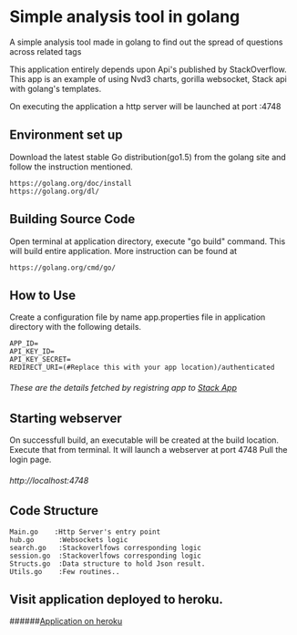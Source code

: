 # Simple analysis tool in golang
A simple analysis tool made in golang to find out the spread of questions across related tags

This application entirely depends upon Api's published by StackOverflow.
This app is an example of using Nvd3 charts, gorilla websocket, Stack api with golang's 
templates. 

On executing the application a http server will be launched at port :4748

## Environment set up
Download the latest stable Go distribution(go1.5) from the golang site and follow
the instruction mentioned.
  
	https://golang.org/doc/install
	https://golang.org/dl/

## Building Source Code

Open terminal at application directory, execute "go build" command. This will build 
entire application. More instruction can be found at

	https://golang.org/cmd/go/

## How to Use
 	
Create a configuration file by name app.properties file in application 
directory with the following details.
	
	APP_ID= 
	API_KEY_ID=
	API_KEY_SECRET=
	REDIRECT_URI=(#Replace this with your app location)/authenticated

###### These are the details fetched by registring app to [Stack App](http://stackapps.com/)
			
	
## Starting webserver

On successfull build, an executable will be created at the build location. 
Execute that from terminal. It will launch a webserver at port 4748
Pull the login page.

######  http://localhost:4748	

## Code Structure

	Main.go    :Http Server's entry point 
	hub.go		:Websockets logic
	search.go	:Stackoverlfows corresponding logic 
	session.go	:Stackoverlfows corresponding logic
	Structs.go	:Data structure to hold Json result.
	Utils.go	:Few routines.. 
	

## Visit application deployed to heroku.
######[Application on heroku ](https://soanalysis.herokuapp.com/)
